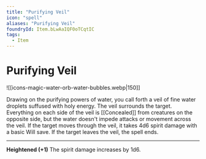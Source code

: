 ```yaml
---
title: "Purifying Veil"
icon: "spell"
aliases: "Purifying Veil"
foundryId: Item.bLwAaIQF0oTCqtIC
tags:
  - Item
---
```


# Purifying Veil
![[icons-magic-water-orb-water-bubbles.webp|150]]

Drawing on the purifying powers of water, you call forth a veil of fine water droplets suffused with holy energy. The veil surrounds the target. Everything on each side of the veil is [[Concealed]] from creatures on the opposite side, but the water doesn't impede attacks or movement across the veil. If the target moves through the veil, it takes 4d6 spirit damage with a basic Will save. If the target leaves the veil, the spell ends.

* * *

**Heightened (+1)** The spirit damage increases by 1d6.
